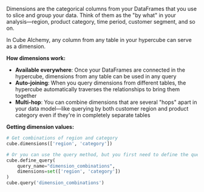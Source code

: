 Dimensions are the categorical columns from your DataFrames that you use to slice and group your data. Think of them as the "by what" in your analysis—region, product category, time period, customer segment, and so on.

In Cube Alchemy, any column from any table in your hypercube can serve as a dimension.

**How dimensions work:**

- **Available everywhere**: Once your DataFrames are connected in the hypercube, dimensions from any table can be used in any query
- **Auto-joining**: When you query dimensions from different tables, the hypercube automatically traverses the relationships to bring them together
- **Multi-hop**: You can combine dimensions that are several "hops" apart in your data model—like querying by both customer region and product category even if they're in completely separate tables

**Getting dimension values:**

```python
# Get combinations of region and category
cube.dimensions(['region', 'category'])

# Or you can use the query method, but you first need to define the query without metrics
cube.define_query(
    query_name="dimension_combinations",
    dimensions=set(['region', 'category'])
)
cube.query('dimension_combinations')
```